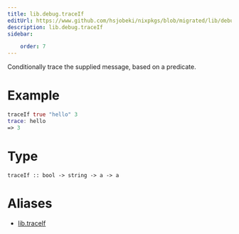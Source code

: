 ```yaml
---
title: lib.debug.traceIf
editUrl: https://www.github.com/hsjobeki/nixpkgs/blob/migrated/lib/debug.nix#L55C5
description: lib.debug.traceIf
sidebar:

    order: 7
---
```


Conditionally trace the supplied message, based on a predicate.

# Example

```nix
traceIf true "hello" 3
trace: hello
=> 3
```

# Type

```
traceIf :: bool -> string -> a -> a
```


# Aliases

- [lib.traceIf](/nix-doc-comments/reference/lib/lib-traceif)


